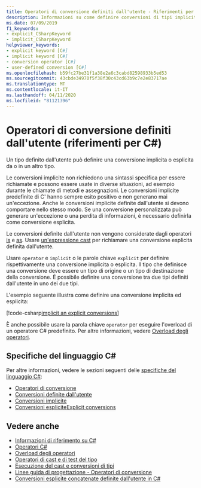 ```yaml
---
title: Operatori di conversione definiti dall'utente - Riferimenti per C#
description: Informazioni su come definire conversioni di tipi impliciti ed espliciti personalizzate in C#.
ms.date: 07/09/2019
f1_keywords:
- explicit_CSharpKeyword
- implicit_CSharpKeyword
helpviewer_keywords:
- explicit keyword [C#]
- implicit keyword [C#]
- conversion operator [C#]
- user-defined conversion [C#]
ms.openlocfilehash: b59fc27be31f1a38e2a6c3cabd82598933b5ed53
ms.sourcegitcommit: 43cbde34970f5f38f30c43cd63b9c7e2e83717ae
ms.translationtype: MT
ms.contentlocale: it-IT
ms.lasthandoff: 04/11/2020
ms.locfileid: "81121396"
---
```

# <a name="user-defined-conversion-operators-c-reference"></a>Operatori di conversione definiti dall'utente (riferimenti per C#)

Un tipo definito dall'utente può definire una conversione implicita o esplicita da o in un altro tipo.

Le conversioni implicite non richiedono una sintassi specifica per essere richiamate e possono essere usate in diverse situazioni, ad esempio durante le chiamate di metodi e assegnazioni. Le conversioni implicite predefinite di C' hanno sempre esito positivo e non generano mai un'eccezione. Anche le conversioni implicite definite dall'utente si devono comportare nello stesso modo. Se una conversione personalizzata può generare un'eccezione o una perdita di informazioni, è necessario definirla come conversione esplicita.

Le conversioni definite dall'utente non vengono considerate dagli operatori [is](type-testing-and-cast.md#is-operator) e [as](type-testing-and-cast.md#as-operator). Usare [un'espressione cast](type-testing-and-cast.md#cast-expression) per richiamare una conversione esplicita definita dall'utente.

Usare `operator` e `implicit` o le parole chiave `explicit` per definire rispettivamente una conversione implicita o esplicita. Il tipo che definisce una conversione deve essere un tipo di origine o un tipo di destinazione della conversione. È possibile definire una conversione tra due tipi definiti dall'utente in uno dei due tipi.

L'esempio seguente illustra come definire una conversione implicita ed esplicita:

[!code-csharp[implicit an explicit conversions](snippets/UserDefinedConversions.cs)]

È anche possibile usare la parola chiave `operator` per eseguire l'overload di un operatore C# predefinito. Per altre informazioni, vedere [Overload degli operatori](operator-overloading.md).

## <a name="c-language-specification"></a>Specifiche del linguaggio C#

Per altre informazioni, vedere le sezioni seguenti delle [specifiche del linguaggio C#](~/_csharplang/spec/introduction.md):

- [Operatori di conversione](~/_csharplang/spec/classes.md#conversion-operators)
- [Conversioni definite dall'utente](~/_csharplang/spec/conversions.md#user-defined-conversions)
- [Conversioni implicite](~/_csharplang/spec/conversions.md#implicit-conversions)
- [Conversioni espliciteExplicit conversions](~/_csharplang/spec/conversions.md#explicit-conversions)

## <a name="see-also"></a>Vedere anche

- [Informazioni di riferimento su C#](../index.md)
- [Operatori C#](index.md)
- [Overload degli operatori](operator-overloading.md)
- [Operatori di cast e di test del tipo](type-testing-and-cast.md)
- [Esecuzione del cast e conversioni di tipi](../../programming-guide/types/casting-and-type-conversions.md)
- [Linee guida di progettazione - Operatori di conversione](../../../standard/design-guidelines/operator-overloads.md#conversion-operators)
- [Conversioni esplicite concatenate definite dall'utente in C#](https://docs.microsoft.com/archive/blogs/ericlippert/chained-user-defined-explicit-conversions-in-c)
